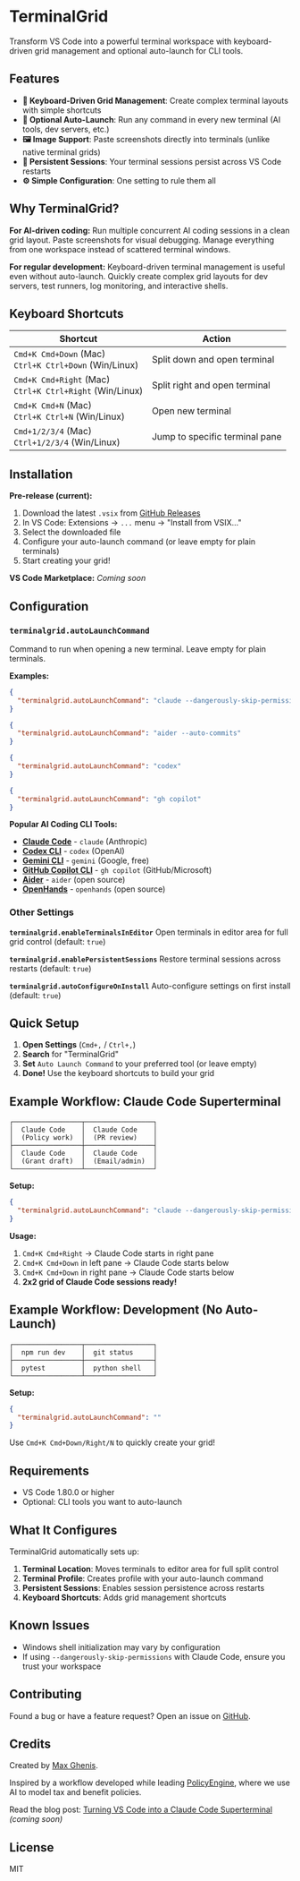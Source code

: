 # TerminalGrid

Transform VS Code into a powerful terminal workspace with keyboard-driven grid management and optional auto-launch for CLI tools.

## Features

- **🎹 Keyboard-Driven Grid Management**: Create complex terminal layouts with simple shortcuts
- **🚀 Optional Auto-Launch**: Run any command in every new terminal (AI tools, dev servers, etc.)
- **🖼️ Image Support**: Paste screenshots directly into terminals (unlike native terminal grids)
- **💾 Persistent Sessions**: Your terminal sessions persist across VS Code restarts
- **⚙️ Simple Configuration**: One setting to rule them all

## Why TerminalGrid?

**For AI-driven coding:**
Run multiple concurrent AI coding sessions in a clean grid layout. Paste screenshots for visual debugging. Manage everything from one workspace instead of scattered terminal windows.

**For regular development:**
Keyboard-driven terminal management is useful even without auto-launch. Quickly create complex grid layouts for dev servers, test runners, log monitoring, and interactive shells.

## Keyboard Shortcuts

| Shortcut | Action |
|----------|--------|
| `Cmd+K Cmd+Down` (Mac)<br>`Ctrl+K Ctrl+Down` (Win/Linux) | Split down and open terminal |
| `Cmd+K Cmd+Right` (Mac)<br>`Ctrl+K Ctrl+Right` (Win/Linux) | Split right and open terminal |
| `Cmd+K Cmd+N` (Mac)<br>`Ctrl+K Ctrl+N` (Win/Linux) | Open new terminal |
| `Cmd+1/2/3/4` (Mac)<br>`Ctrl+1/2/3/4` (Win/Linux) | Jump to specific terminal pane |

## Installation

**Pre-release (current):**

1. Download the latest `.vsix` from [GitHub Releases](https://github.com/MaxGhenis/terminalgrid/releases/latest)
2. In VS Code: Extensions → `...` menu → "Install from VSIX..."
3. Select the downloaded file
4. Configure your auto-launch command (or leave empty for plain terminals)
5. Start creating your grid!

**VS Code Marketplace:** *Coming soon*

## Configuration

### **`terminalgrid.autoLaunchCommand`**

Command to run when opening a new terminal. Leave empty for plain terminals.

**Examples:**

```json
{
  "terminalgrid.autoLaunchCommand": "claude --dangerously-skip-permissions"
}
```

```json
{
  "terminalgrid.autoLaunchCommand": "aider --auto-commits"
}
```

```json
{
  "terminalgrid.autoLaunchCommand": "codex"
}
```

```json
{
  "terminalgrid.autoLaunchCommand": "gh copilot"
}
```

**Popular AI Coding CLI Tools:**
- **[Claude Code](https://docs.claude.com/en/docs/claude-code)** - `claude` (Anthropic)
- **[Codex CLI](https://github.com/openai/codex)** - `codex` (OpenAI)
- **[Gemini CLI](https://cloud.google.com/gemini)** - `gemini` (Google, free)
- **[GitHub Copilot CLI](https://github.com/features/copilot)** - `gh copilot` (GitHub/Microsoft)
- **[Aider](https://aider.chat)** - `aider` (open source)
- **[OpenHands](https://github.com/All-Hands-AI/OpenHands)** - `openhands` (open source)

### Other Settings

**`terminalgrid.enableTerminalsInEditor`**
Open terminals in editor area for full grid control (default: `true`)

**`terminalgrid.enablePersistentSessions`**
Restore terminal sessions across restarts (default: `true`)

**`terminalgrid.autoConfigureOnInstall`**
Auto-configure settings on first install (default: `true`)

## Quick Setup

1. **Open Settings** (`Cmd+,` / `Ctrl+,`)
2. **Search** for "TerminalGrid"
3. **Set** `Auto Launch Command` to your preferred tool (or leave empty)
4. **Done!** Use the keyboard shortcuts to build your grid

## Example Workflow: Claude Code Superterminal

```
┌─────────────────┬─────────────────┐
│  Claude Code    │  Claude Code    │
│  (Policy work)  │  (PR review)    │
├─────────────────┼─────────────────┤
│  Claude Code    │  Claude Code    │
│  (Grant draft)  │  (Email/admin)  │
└─────────────────┴─────────────────┘
```

**Setup:**
```json
{
  "terminalgrid.autoLaunchCommand": "claude --dangerously-skip-permissions"
}
```

**Usage:**
1. `Cmd+K Cmd+Right` → Claude Code starts in right pane
2. `Cmd+K Cmd+Down` in left pane → Claude Code starts below
3. `Cmd+K Cmd+Down` in right pane → Claude Code starts below
4. **2x2 grid of Claude Code sessions ready!**

## Example Workflow: Development (No Auto-Launch)

```
┌─────────────────┬─────────────────┐
│  npm run dev    │  git status     │
├─────────────────┼─────────────────┤
│  pytest         │  python shell   │
└─────────────────┴─────────────────┘
```

**Setup:**
```json
{
  "terminalgrid.autoLaunchCommand": ""
}
```

Use `Cmd+K Cmd+Down/Right/N` to quickly create your grid!

## Requirements

- VS Code 1.80.0 or higher
- Optional: CLI tools you want to auto-launch

## What It Configures

TerminalGrid automatically sets up:

1. **Terminal Location**: Moves terminals to editor area for full split control
2. **Terminal Profile**: Creates profile with your auto-launch command
3. **Persistent Sessions**: Enables session persistence across restarts
4. **Keyboard Shortcuts**: Adds grid management shortcuts

## Known Issues

- Windows shell initialization may vary by configuration
- If using `--dangerously-skip-permissions` with Claude Code, ensure you trust your workspace

## Contributing

Found a bug or have a feature request? Open an issue on [GitHub](https://github.com/MaxGhenis/terminalgrid).

## Credits

Created by [Max Ghenis](https://maxghenis.com).

Inspired by a workflow developed while leading [PolicyEngine](https://policyengine.org), where we use AI to model tax and benefit policies.

Read the blog post: [Turning VS Code into a Claude Code Superterminal](#) *(coming soon)*

## License

MIT
